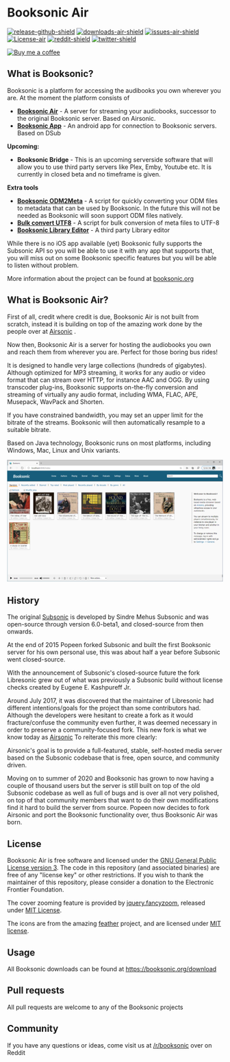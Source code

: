 
Booksonic Air
========
[![release-github-shield]][booksonic-air-link]
[![downloads-air-shield]][booksonic-air-link]
[![issues-air-shield]](issues)
[![License-air][license-shield]](LICENSE.md)
[![reddit-shield]][reddit-link]
[![twitter-shield]][twitter-link]

[![Buy me a coffee][buymeacoffee-shield]][buymeacoffee-link]


What is Booksonic?
-----------------

Booksonic is a platform for accessing the audibooks you own wherever you are.
At the moment the platform consists of

 - **[Booksonic Air](https://github.com/popeen/Booksonic-Air)** - A server for streaming your audiobooks, successor to the original Booksonic server. Based on Airsonic.
 - **[Booksonic App](https://github.com/popeen/Booksonic-App)** - An android app for connection to Booksonic servers. Based on DSub
 
**Upcoming:**
 - **Booksonic Bridge** - This is an upcoming serverside software that will allow you to use third party servers like Plex, Emby, Youtube etc. It is currently in closed beta and no timeframe is given.

**Extra tools**
 - **[Booksonic ODM2Meta](https://github.com/popeen/Booksonic-Export-Booksonic-Metadata-from-ODM-Files)** - A script for quickly converting your ODM files to metadata that can be used by Booksonic. In the future this will not be needed as Booksonic will soon support ODM files natively.
 - **[Bulk convert UTF8](https://github.com/popeen/Booksonic-Bulk-convert-to-UTF8)** - A script for bulk conversion of meta files to UTF-8
 - **[Booksonic Library Editor](https://github.com/galacticat/booksonic-library-editor)** - A third party Library editor

While there is no iOS app available (yet) Booksonic fully supports the Subsonic API so you will be able to use it with any app that supports that, you will miss out on some Booksonic specific features but  you will be able to listen without problem.

More information about the project can be found at [booksonic.org](https://booksonic.org)

What is Booksonic Air?
-----------------
First of all, credit where credit is due, Booksonic Air is not built from scratch, instead it is building on top of the amazing work done by the people over at [Airsonic](http://www.airsonic.org/) .

Now then, Booksonic Air is a server for hosting the audiobooks you own and reach them from wherever you are. Perfect for those boring bus rides!

It is designed to handle very large collections (hundreds of gigabytes). Although optimized for MP3 streaming, it works for any audio or video format that can stream over HTTP, for instance AAC and OGG. By using transcoder plug-ins, Booksonic supports on-the-fly conversion and streaming of virtually any audio format, including WMA, FLAC, APE, Musepack, WavPack and Shorten.

If you have constrained bandwidth, you may set an upper limit for the bitrate of the streams. Booksonic will then automatically resample to a suitable bitrate.


Based on Java technology, Booksonic runs on most platforms, including Windows, Mac, Linux and Unix variants.

![Screenshot](contrib/assets/screenshot.png)

History
-----

The original [Subsonic](http://www.subsonic.org/) is developed by Sindre Mehus Subsonic and was open-source through version 6.0-beta1, and closed-source from then onwards.

At the end of 2015 Popeen forked Subsonic and built the first Booksonic server for his own personal use, this was about half a year before Subsonic went closed-source.

With the announcement of Subsonic's closed-source future the fork Libresonic grew out of what was previously a Subsonic build without license checks created by Eugene E. Kashpureff Jr.

Around July 2017, it was discovered that the maintainer of Libresonic had different intentions/goals
for the project than some contributors had.  Although the developers were
hesitant to create a fork as it would fracture/confuse the community even
further, it was deemed necessary in order to preserve a community-focused fork.
This new fork is what we know today as [Airsonic](http://www.airsonic.org/)
To reiterate this more clearly:

Airsonic's goal is to provide a full-featured, stable, self-hosted media server
based on the Subsonic codebase that is free, open source, and community driven.

Moving on to summer of 2020 and Booksonic has grown to now having a couple of thousand users but the server is still built on top of the old Subsonic codebase as well as full of bugs and is over all not very polished, on top of that community members that want to do their own modifications find it hard to build the server from source. Popeen now decides to fork Airsonic and port the Booksonic functionality over, thus Booksonic Air was born.


License
-------

Booksonic Air is free software and licensed under the [GNU General Public License version 3](http://www.gnu.org/copyleft/gpl.html). The code in this repository (and associated binaries) are free of any "license key" or other restrictions. If you wish to thank the maintainer of this repository, please consider a donation to the Electronic Frontier Foundation.

The cover zooming feature is provided by [jquery.fancyzoom](https://github.com/keegnotrub/jquery.fancyzoom),
released under [MIT License](http://www.opensource.org/licenses/mit-license.php).

The icons are from the amazing [feather](https://feathericons.com/) project,
and are licensed under [MIT license](https://github.com/feathericons/feather/blob/master/LICENSE).

Usage
-----

All Booksonic downloads can be found at
https://booksonic.org/download

Pull requests
---------
All pull requests are welcome to any of the Booksonic projects

Community
---------
If you have any questions or ideas, come visit us at [/r/booksonic](https://reddit.com/r/booksonic) over on Reddit

[booksonic-air-link]: https://github.com/popeen/Booksonic-Air
[booksonic-app-link]: https://github.com/popeen/Booksonic-App

[release-github-shield]: https://img.shields.io/badge/released-github-green.svg
[googleplay-shield]: https://img.shields.io/badge/released-google%20play-green.svg
[googleplay-link]: https://play.google.com/store/apps/details?id=github.popeen.dsub

[googleplaydownloads-shield]: https://img.shields.io/badge/google%20play%20downloads-10.000%2B-blue.svg
[downloads-air-shield]: https://img.shields.io/github/downloads/popeen/booksonic-air/total

[issues-shield]: https://img.shields.io/github/issues-raw/popeen/Booksonic-App.svg
[issues-air-shield]: https://img.shields.io/github/issues-raw/popeen/Booksonic-Air.svg

[license-shield]: https://img.shields.io/github/license/popeen/Booksonic-App.svg
[license-air-shield]: https://img.shields.io/github/license/popeen/Booksonic-Air.svg

[reddit-shield]: https://img.shields.io/reddit/subreddit-subscribers/booksonic?style=social
[reddit-link]: https://reddit.com/r/booksonic

[twitter-shield]: https://img.shields.io/twitter/follow/popeencom?style=social
[twitter-link]: https://twitter.com/popeencom

[buymeacoffee-shield]: https://www.buymeacoffee.com/assets/img/guidelines/download-assets-sm-2.svg
[buymeacoffee-link]: https://www.buymeacoffee.com/popeen

